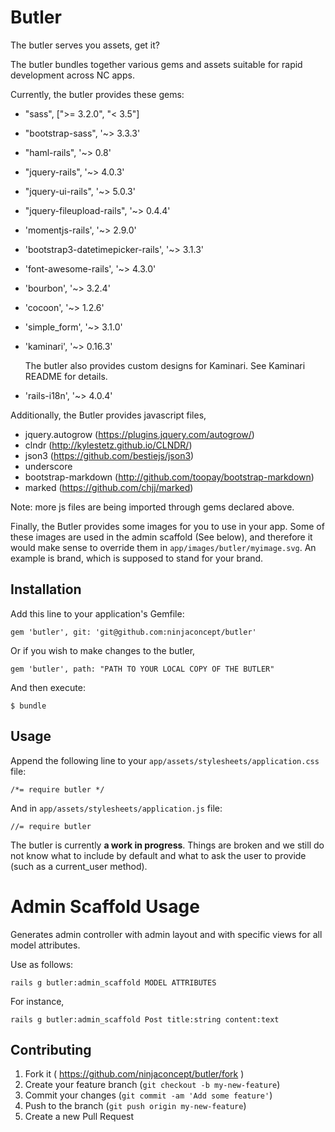 # Butler

The butler serves you assets, get it?

The butler bundles together various gems and assets suitable for rapid development across NC apps.

Currently, the butler provides these gems:

- "sass", [">= 3.2.0", "< 3.5"]
- "bootstrap-sass", '~> 3.3.3'
- "haml-rails", '~> 0.8'
- "jquery-rails", '~> 4.0.3'
- "jquery-ui-rails", '~> 5.0.3'
- "jquery-fileupload-rails", '~> 0.4.4'
- 'momentjs-rails', '~> 2.9.0'
- 'bootstrap3-datetimepicker-rails', '~> 3.1.3'
- 'font-awesome-rails', '~> 4.3.0'
- 'bourbon', '~> 3.2.4'
- 'cocoon', '~> 1.2.6'
- 'simple_form', '~> 3.1.0'
- 'kaminari', '~> 0.16.3'

	The butler also provides custom designs for Kaminari. See Kaminari README for 	details.

- 'rails-i18n', '~> 4.0.4'

Additionally, the Butler provides javascript files,

- jquery.autogrow (https://plugins.jquery.com/autogrow/)
- clndr (http://kylestetz.github.io/CLNDR/)
- json3 (https://github.com/bestiejs/json3)
- underscore
- bootstrap-markdown (http://github.com/toopay/bootstrap-markdown)
- marked (https://github.com/chjj/marked)

Note: more js files are being imported through gems declared above.

Finally, the Butler provides some images for you to use in your app. Some of
these images are used in the admin scaffold (See below), and therefore it would
make sense to override them in `app/images/butler/myimage.svg`. An example is brand,
which is supposed to stand for your brand.



## Installation

Add this line to your application's Gemfile:

```
gem 'butler', git: 'git@github.com:ninjaconcept/butler'
```

Or if you wish to make changes to the butler,

```
gem 'butler', path: "PATH TO YOUR LOCAL COPY OF THE BUTLER"
```

And then execute:

    $ bundle

## Usage

Append the following line to your `app/assets/stylesheets/application.css` file:

```
/*= require butler */
```

And in `app/assets/stylesheets/application.js` file:

```
//= require butler
```

The butler is currently **a work in progress**. Things are broken and we still do not
know what to include by default and what to ask the user to provide (such as a current_user method).

# Admin Scaffold Usage

Generates admin controller with admin layout and with specific views for all model attributes.

Use as follows:

```rails g butler:admin_scaffold MODEL ATTRIBUTES```

For instance,

```rails g butler:admin_scaffold Post title:string content:text```


## Contributing

1. Fork it ( https://github.com/ninjaconcept/butler/fork )
2. Create your feature branch (`git checkout -b my-new-feature`)
3. Commit your changes (`git commit -am 'Add some feature'`)
4. Push to the branch (`git push origin my-new-feature`)
5. Create a new Pull Request

